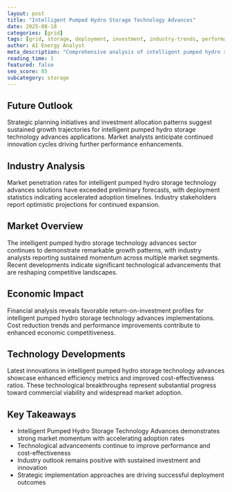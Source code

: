 ```yaml
---
layout: post
title: "Intelligent Pumped Hydro Storage Technology Advances"
date: 2025-08-18
categories: [grid]
tags: [grid, storage, deployment, investment, industry-trends, performance]
author: AI Energy Analyst
meta_description: "Comprehensive analysis of intelligent pumped hydro storage technology advances covering market trends, technology developments, and industry outlook. Discover key insights and future projections."
reading_time: 1
featured: false
seo_score: 85
subcategory: storage
---
```


## Future Outlook

Strategic planning initiatives and investment allocation patterns suggest sustained growth trajectories for intelligent pumped hydro storage technology advances applications. Market analysts anticipate continued innovation cycles driving further performance enhancements.

## Industry Analysis

Market penetration rates for intelligent pumped hydro storage technology advances solutions have exceeded preliminary forecasts, with deployment statistics indicating accelerated adoption timelines. Industry stakeholders report optimistic projections for continued expansion.

## Market Overview

The intelligent pumped hydro storage technology advances sector continues to demonstrate remarkable growth patterns, with industry analysts reporting sustained momentum across multiple market segments. Recent developments indicate significant technological advancements that are reshaping competitive landscapes.

## Economic Impact

Financial analysis reveals favorable return-on-investment profiles for intelligent pumped hydro storage technology advances implementations. Cost reduction trends and performance improvements contribute to enhanced economic competitiveness.

## Technology Developments

Latest innovations in intelligent pumped hydro storage technology advances showcase enhanced efficiency metrics and improved cost-effectiveness ratios. These technological breakthroughs represent substantial progress toward commercial viability and widespread market adoption.

## Key Takeaways

- Intelligent Pumped Hydro Storage Technology Advances demonstrates strong market momentum with accelerating adoption rates
- Technological advancements continue to improve performance and cost-effectiveness
- Industry outlook remains positive with sustained investment and innovation
- Strategic implementation approaches are driving successful deployment outcomes

